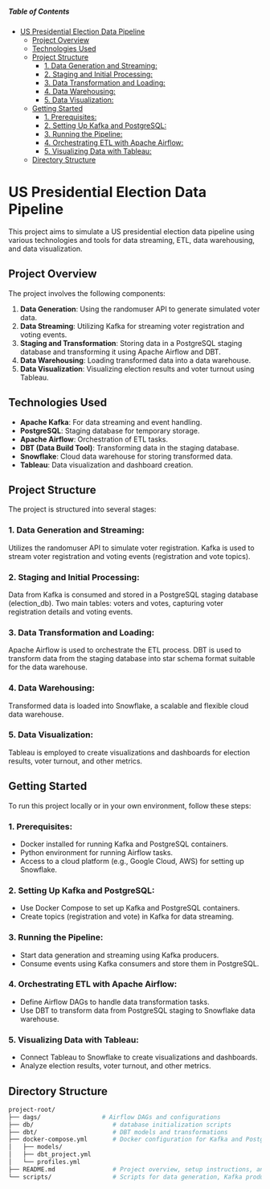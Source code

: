 ##### Table of Contents
- [US Presidential Election Data Pipeline](#us-presidential-election-data-pipeline)
  - [Project Overview](#project-overview)
  - [Technologies Used](#technologies-used)
  - [Project Structure](#project-structure)
    - [1. Data Generation and Streaming:](#1-data-generation-and-streaming)
    - [2. Staging and Initial Processing:](#2-staging-and-initial-processing)
    - [3. Data Transformation and Loading:](#3-data-transformation-and-loading)
    - [4. Data Warehousing:](#4-data-warehousing)
    - [5. Data Visualization:](#5-data-visualization)
  - [Getting Started](#getting-started)
    - [1. Prerequisites:](#1-prerequisites)
    - [2. Setting Up Kafka and PostgreSQL:](#2-setting-up-kafka-and-postgresql)
    - [3. Running the Pipeline:](#3-running-the-pipeline)
    - [4. Orchestrating ETL with Apache Airflow:](#4-orchestrating-etl-with-apache-airflow)
    - [5. Visualizing Data with Tableau:](#5-visualizing-data-with-tableau)
  - [Directory Structure](#directory-structure)


# US Presidential Election Data Pipeline
This project aims to simulate a US presidential election data pipeline using various technologies and tools for data streaming, ETL, data warehousing, and data visualization.

## Project Overview
The project involves the following components:
1. **Data Generation**: Using the randomuser API to generate simulated voter data.
2. **Data Streaming**: Utilizing Kafka for streaming voter registration and voting events.
3. **Staging and Transformation**: Storing data in a PostgreSQL staging database and transforming it using Apache Airflow and DBT.
4. **Data Warehousing**: Loading transformed data into a data warehouse.
5. **Data Visualization**: Visualizing election results and voter turnout using Tableau.
   
## Technologies Used
* **Apache Kafka**: For data streaming and event handling.
* **PostgreSQL**: Staging database for temporary storage.
* **Apache Airflow**: Orchestration of ETL tasks.
* **DBT (Data Build Tool)**: Transforming data in the staging database.
* **Snowflake**: Cloud data warehouse for storing transformed data.
* **Tableau**: Data visualization and dashboard creation.

## Project Structure
The project is structured into several stages:

### 1. Data Generation and Streaming:
Utilizes the randomuser API to simulate voter registration.
Kafka is used to stream voter registration and voting events (registration and vote topics).

### 2. Staging and Initial Processing:
Data from Kafka is consumed and stored in a PostgreSQL staging database (election_db).
Two main tables: voters and votes, capturing voter registration details and voting events.

### 3. Data Transformation and Loading:
Apache Airflow is used to orchestrate the ETL process.
DBT is used to transform data from the staging database into star schema format suitable for the data warehouse.

### 4. Data Warehousing:
Transformed data is loaded into Snowflake, a scalable and flexible cloud data warehouse.

### 5. Data Visualization:
Tableau is employed to create visualizations and dashboards for election results, voter turnout, and other metrics.

## Getting Started
To run this project locally or in your own environment, follow these steps:

### 1. Prerequisites:
* Docker installed for running Kafka and PostgreSQL containers.  
* Python environment for running Airflow tasks.  
* Access to a cloud platform (e.g., Google Cloud, AWS) for setting up Snowflake.  

### 2. Setting Up Kafka and PostgreSQL:
* Use Docker Compose to set up Kafka and PostgreSQL containers.
* Create topics (registration and vote) in Kafka for data streaming.

### 3. Running the Pipeline:
* Start data generation and streaming using Kafka producers.
* Consume events using Kafka consumers and store them in PostgreSQL.

### 4. Orchestrating ETL with Apache Airflow:
* Define Airflow DAGs to handle data transformation tasks.
* Use DBT to transform data from PostgreSQL staging to Snowflake data warehouse.

### 5. Visualizing Data with Tableau:
* Connect Tableau to Snowflake to create visualizations and dashboards.
* Analyze election results, voter turnout, and other metrics.

## Directory Structure
```graphql
project-root/
├── dags/                 # Airflow DAGs and configurations
├── db/                      # database initialization scripts
├── dbt/                     # DBT models and transformations
├── docker-compose.yml       # Docker configuration for Kafka and PostgreSQL
│   ├── models/
│   ├── dbt_project.yml
│   └── profiles.yml
├── README.md                # Project overview, setup instructions, and usage guide
└── scripts/                 # Scripts for data generation, Kafka producers/consumers
```
